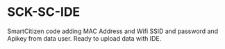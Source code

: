 SCK-SC-IDE
==========
SmartCitizen code adding MAC Address and Wifi SSID and password and Apikey from data user. Ready to upload data with IDE.
